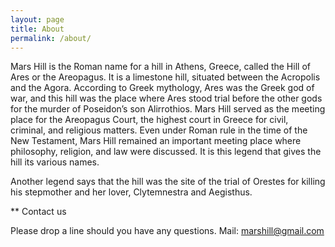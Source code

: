 ```yaml
---
layout: page
title: About
permalink: /about/
---
```


Mars Hill is the Roman name for a hill in Athens, Greece, called the Hill of Ares or the Areopagus. It is a limestone hill, situated between the Acropolis and the Agora. According to Greek mythology, Ares was the Greek god of war, and this hill was the place where Ares stood trial before the other gods for the murder of Poseidon’s son Alirrothios. Mars Hill served as the meeting place for the Areopagus Court, the highest court in Greece for civil, criminal, and religious matters. Even under Roman rule in the time of the New Testament, Mars Hill remained an important meeting place where philosophy, religion, and law were discussed. It is this legend that gives the hill its various names. 

Another legend says that the hill was the site of the trial of Orestes for killing his stepmother and her lover, Clytemnestra and Aegisthus.

** Contact us

Please drop a line should you have any questions.
Mail: marshill@gmail.com
